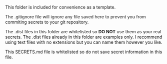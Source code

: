 This folder is included for convenience as a template.

The .gitignore file will ignore any file saved here to prevent you from commiting secrets to
your git repository. 

The .dist files in this folder are whitelisted so **DO NOT** use them as your real
secrets. The .dist files already in this folder are examples only. I recommend using text files
with no extensions but you can name them however you like.

This SECRETS.md file is whitelisted so do not save secret information in this file.